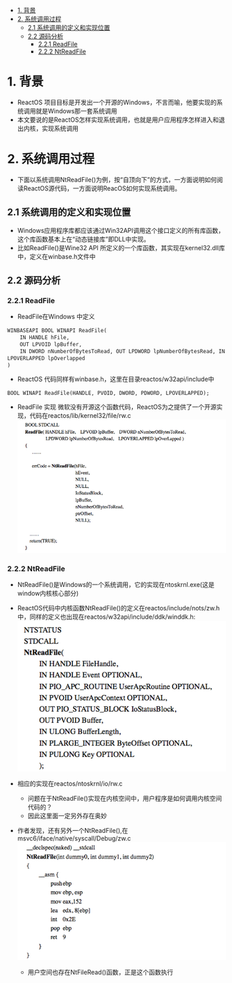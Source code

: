 <!-- TOC -->

- [1. 背景](#1-背景)
- [2. 系统调用过程](#2-系统调用过程)
    - [2.1 系统调用的定义和实现位置](#21-系统调用的定义和实现位置)
    - [2.2 源码分析](#22-源码分析)
        - [2.2.1 ReadFile](#221-readfile)
        - [2.2.2 NtReadFile](#222-ntreadfile)

<!-- /TOC -->
# 1. 背景
* ReactOS 项目目标是开发出一个开源的Windows，不言而喻，他要实现的系统调用就是Windows那一套系统调用
* 本文要说的是ReactOS怎样实现系统调用，也就是用户应用程序怎样进入和退出内核，实现系统调用


# 2. 系统调用过程
* 下面以系统调用NtReadFile()为例，按“自顶向下”的方式，一方面说明如何阅读ReactOS源代码，一方面说明ReacOS如何实现系统调用。


## 2.1 系统调用的定义和实现位置
* Windows应用程序库都应该通过Win32API调用这个接口定义的所有库函数，这个库函数基本上在“动态链接库”即DLL中实现。
* 比如ReadFile()是Wine32 API 所定义的一个库函数，其实现在kernel32.dll库中，定义在winbase.h文件中

## 2.2 源码分析
### 2.2.1 ReadFile
*  ReadFile在Windows 中定义
```
WINBASEAPI BOOL WINAPI ReadFile(
    IN HANDLE hFile,
    OUT LPVOID lpBuffer,
    IN DWORD nNumberOfBytesToRead, OUT LPDWORD lpNumberOfBytesRead, IN LPOVERLAPPED lpOverlapped
)
```
* ReactOS 代码同样有winbase.h，这里在目录reactos/w32api/include中
```
BOOL WINAPI ReadFile(HANDLE, PVOID, DWORD, PDWORD, LPOVERLAPPED);
```

* ReadFile 实现
微软没有开源这个函数代码，ReactOS为之提供了一个开源实现，代码在reactos/lib/kernel32/file/rw.c
![](./images/2019-12-13-10-54-17.png)




### 2.2.2 NtReadFile
* NtReadFile()是Windows的一个系统调用，它的实现在ntoskrnl.exe(这是window内核核心部分)
* ReactOS代码中内核函数NtReadFile()的定义在reactos/include/nots/zw.h中，同样的定义也出现在reactos/w32api/include/ddk/winddk.h:
![](./images/2019-12-13-11-03-52.png)

* 相应的实现在reactos/ntoskrnl/io/rw.c
    * 问题在于NtReadFile()实现在内核空间中，用户程序是如何调用内核空间代码的？
    * 因此这里面一定另外存在奥妙
* 作者发现，还有另外一个NtReadFile(),在msvc6/iface/native/syscall/Debug/zw.c
    ![](./images/2019-12-13-11-09-37.png)
    * 用户空间也存在NtFileRead()函数，正是这个函数执行
    